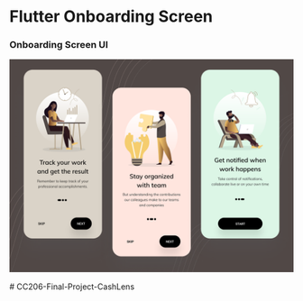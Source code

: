 # Flutter Onboarding Screen

### Onboarding Screen UI

![App UI](/UI.png)

#   C C 2 0 6 - F i n a l - P r o j e c t - C a s h L e n s 
 
 